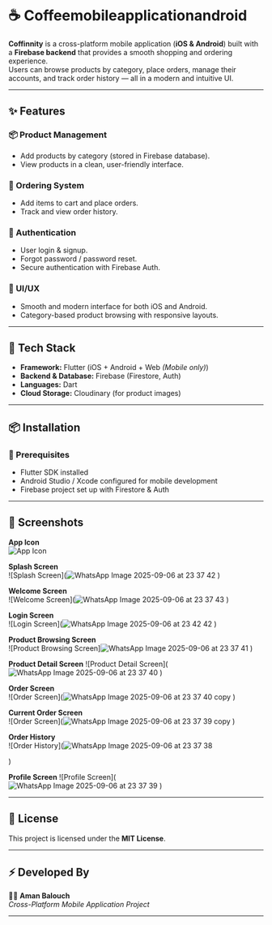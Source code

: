 # ☕ Coffeemobileapplicationandroid  

**Coffinnity** is a cross-platform mobile application (**iOS & Android**) built with a **Firebase backend** that provides a smooth shopping and ordering experience.  
Users can browse products by category, place orders, manage their accounts, and track order history — all in a modern and intuitive UI.  

---

## ✨ Features  

### 📦 Product Management  
- Add products by category (stored in Firebase database).  
- View products in a clean, user-friendly interface.  

### 🛒 Ordering System  
- Add items to cart and place orders.  
- Track and view order history.  

### 👤 Authentication  
- User login & signup.  
- Forgot password / password reset.  
- Secure authentication with Firebase Auth.  

### 🎨 UI/UX  
- Smooth and modern interface for both iOS and Android.  
- Category-based product browsing with responsive layouts.  

---

## 🚀 Tech Stack  

- **Framework:** Flutter (iOS + Android + Web *(Mobile only)*)  
- **Backend & Database:** Firebase (Firestore, Auth)  
- **Languages:** Dart  
- **Cloud Storage:** Cloudinary (for product images)  

---

## 📦 Installation  

### 🔹 Prerequisites  
- Flutter SDK installed  
- Android Studio / Xcode configured for mobile development  
- Firebase project set up with Firestore & Auth  

---

## 📸 Screenshots  

**App Icon**  
![App Icon](![PHOTO-2025-09-06-23-33-26](https://github.com/user-attachments/assets/3522ff75-6456-40b7-923e-51eba5d68a07)
)  


**Splash Screen**  
![Splash Screen](![WhatsApp Image 2025-09-06 at 23 37 42](https://github.com/user-attachments/assets/e79ef868-b63d-4de7-b6e9-9205e141b7e7)
) 

**Welcome Screen**  
![Welcome Screen](![WhatsApp Image 2025-09-06 at 23 37 43](https://github.com/user-attachments/assets/55349553-fc2f-47da-92bf-d9b6772ed6d8)
)  


**Login Screen**  
![Login Screen](![WhatsApp Image 2025-09-06 at 23 42 42](https://github.com/user-attachments/assets/4325b550-ac26-43db-8862-d893cf9bc9f1)
)  

**Product Browsing Screen**  
![Product Browsing Screen]![WhatsApp Image 2025-09-06 at 23 37 41](https://github.com/user-attachments/assets/b9ca2a4e-90c3-4b77-a2ff-ee14ffaadc94)
)  


**Product Detail Screen**
![Product Detail Screen](![WhatsApp Image 2025-09-06 at 23 37 40](https://github.com/user-attachments/assets/094b4c1f-e678-43e8-8e2b-9ccc9ec94968)
)  

**Order Screen**  
![Order Screen](![WhatsApp Image 2025-09-06 at 23 37 40 copy](https://github.com/user-attachments/assets/ba2c42b6-3cff-4203-a23c-36ebe67b285f)
)


**Current Order Screen**  
![Order Screen](![WhatsApp Image 2025-09-06 at 23 37 39 copy](https://github.com/user-attachments/assets/a76e72a2-0711-4cf3-8a2a-30e219dbca46)
)  

**Order History**  
![Order History](![WhatsApp Image 2025-09-06 at 23 37 38](https://github.com/user-attachments/assets/ef05c4b8-3b1e-4930-bb58-40ed12043bb7)

)  

**Profile Screen**
![Profile Screen](![WhatsApp Image 2025-09-06 at 23 37 39](https://github.com/user-attachments/assets/d399b479-00a3-4d9c-b679-2cd37ad9278c)
)

---

## 📜 License  

This project is licensed under the **MIT License**.  

---

## ⚡ Developed By  

👨‍💻 **Aman Balouch**  
*Cross-Platform Mobile Application Project*  

---
